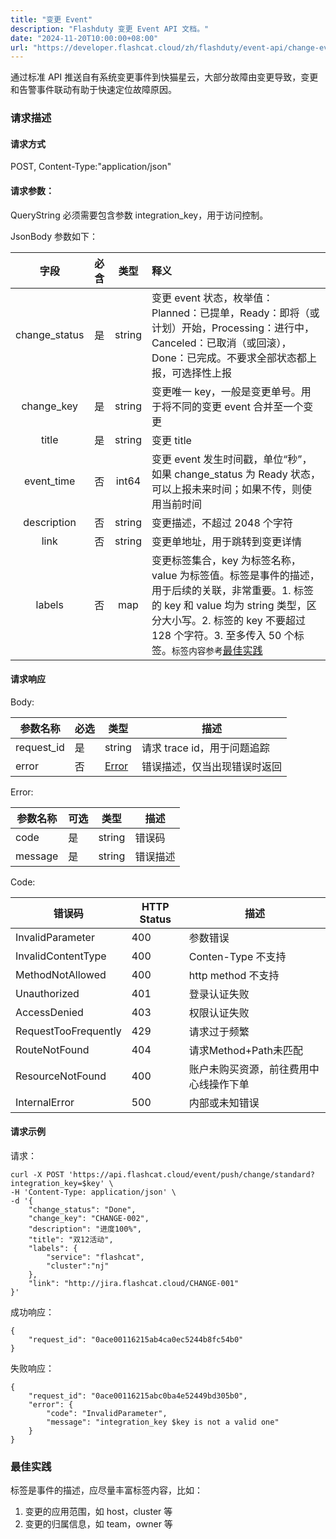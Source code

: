 ```yaml
---
title: "变更 Event"
description: "Flashduty 变更 Event API 文档。"
date: "2024-11-20T10:00:00+08:00"
url: "https://developer.flashcat.cloud/zh/flashduty/event-api/change-event"
---
```


通过标准 API 推送自有系统变更事件到快猫星云，大部分故障由变更导致，变更和告警事件联动有助于快速定位故障原因。

### 请求描述

#### 请求方式

<div class="md-block">

POST, Content-Type:"application/json"

</div>

#### 请求参数：

<div class="md-block">

QueryString 必须需要包含参数 integration_key，用于访问控制。

JsonBody 参数如下：

字段|必含|类型|释义
:-:|:-:|:-:|:---                         
| change_status | 是   | string | 变更 event 状态，枚举值：Planned：已提单，Ready：即将（或计划）开始，Processing：进行中，Canceled：已取消（或回滚），Done：已完成。不要求全部状态都上报，可选择性上报
| change_key    | 是   | string | 变更唯一 key，一般是变更单号。用于将不同的变更 event 合并至一个变更
| title         | 是   | string | 变更 title
| event_time | 否 | int64 | 变更 event 发生时间戳，单位“秒”，如果 change_status 为 Ready 状态，可以上报未来时间；如果不传，则使用当前时间
| description   | 否   | string | 变更描述，不超过 2048 个字符
| link          | 否   | string | 变更单地址，用于跳转到变更详情
| labels        | 否   | map    | 变更标签集合，key 为标签名称，value 为标签值。标签是事件的描述，用于后续的关联，非常重要。1. 标签的 key 和 value 均为 string 类型，区分大小写。2. 标签的 key 不要超过 128 个字符。3. 至多传入 50 个标签。`标签内容参考`[最佳实践](#最佳实践)

</div>

#### 请求响应

<div class="md-block">
    
Body:
    
参数名称|必选|类型|描述
----------|---|---|---
request_id|是|string|请求 trace id，用于问题追踪
error|否|[Error](#Error)|错误描述，仅当出现错误时返回

<span id="Error"></span>
Error:

| 参数名称 | 可选 | 类型   | 描述     |
| -------- | ---- | ------ | -------- |
| code     | 是   | string | 错误码   |
| message  | 是   | string | 错误描述 |

<span id="Code"></span>
Code:

| 错误码               | HTTP Status | 描述               |
| -------------------- | ----------- | ------------------ |
| InvalidParameter     | 400         | 参数错误           |
| InvalidContentType   | 400         | Conten-Type 不支持 |
| MethodNotAllowed     | 400         | http method 不支持 |
| Unauthorized         | 401         | 登录认证失败 |
| AccessDenied         | 403         | 权限认证失败 |
| RequestTooFrequently | 429         | 请求过于频繁       |
| RouteNotFound        | 404         | 请求Method+Path未匹配 |
| ResourceNotFound     | 400         | 账户未购买资源，前往费用中心线操作下单|
| InternalError        | 500         | 内部或未知错误     |

</div>

#### 请求示例

请求：

```
curl -X POST 'https://api.flashcat.cloud/event/push/change/standard?integration_key=$key' \
-H 'Content-Type: application/json' \
-d '{
    "change_status": "Done",
    "change_key": "CHANGE-002",
    "description": "进度100%",
    "title": "双12活动",
    "labels": {
        "service": "flashcat",
        "cluster":"nj"
    },
    "link": "http://jira.flashcat.cloud/CHANGE-001"
}'

```

成功响应：

```
{
    "request_id": "0ace00116215ab4ca0ec5244b8fc54b0"
}
```

失败响应：

```
{
    "request_id": "0ace00116215abc0ba4e52449bd305b0",
    "error": {
        "code": "InvalidParameter",
        "message": "integration_key $key is not a valid one"
    }
}
```

<span id=最佳实践></span>
### 最佳实践

标签是事件的描述，应尽量丰富标签内容，比如：
1. 变更的应用范围，如 host，cluster 等
1. 变更的归属信息，如 team，owner 等
